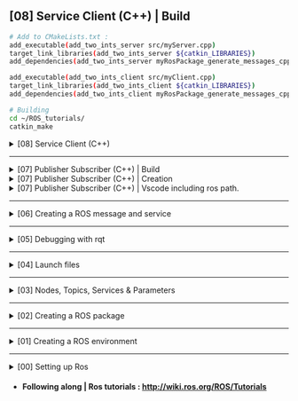 ## [08] Service Client (C++) | Build

```bash
# Add to CMakeLists.txt :
add_executable(add_two_ints_server src/myServer.cpp)
target_link_libraries(add_two_ints_server ${catkin_LIBRARIES})
add_dependencies(add_two_ints_server myRosPackage_generate_messages_cpp)

add_executable(add_two_ints_client src/myClient.cpp)
target_link_libraries(add_two_ints_client ${catkin_LIBRARIES})
add_dependencies(add_two_ints_client myRosPackage_generate_messages_cpp)

# Building
cd ~/ROS_tutorials/
catkin_make
```

<details closed>
<summary> [08] Service Client (C++) </summary>

```bash
# Create a src directory inside the package
mkdir -p ~/ROS_tutorials/src/myRosPackage/src

# Create a Service.cpp
touch ~/ROS_tutorials/src/myRosPackage/src/myService.cpp

# Create a Client.cpp
touch ~/ROS_tutorials/src/myRosPackage/src/myClient.cpp
```

<details closed>
<summary> myService.cpp : </summary>

- ### Include files :
```cpp
#include "ros/ros.h"
//my service created in [06] Creating a ROS message and service
#include "myRosPackage/AddTwoIntsCopy.h"  
```

- ### ROS configs :
```cpp
  // Initialize the node "add_two_ints_server"
  ros::init(argc, argv, "add_two_ints_server"); 
  ros::NodeHandle n;
  
  // The service is created and advertised over ROS
  ros::ServiceServer service = n.advertiseService("add_two_ints", add);
  ROS_INFO("Ready to add two ints.");
  ros::spin();
```
- ### Service code :
```cpp
// Callback function that will get called when this service is requested.
bool add(myRosPackage::AddTwoIntsCopy::Request  &req,
         myRosPackage::AddTwoIntsCopy::Response &res)
{
  res.sum = req.a + req.b;
  ROS_INFO("request: x=%ld, y=%ld", (long int)req.a, (long int)req.b);
  ROS_INFO("sending back response: [%ld]", (long int)res.sum);
  return true;
}

```

</details>

<details closed>
<summary> myClient.cpp : </summary>

- ### Include files :
```cpp
#include "ros/ros.h"
#include <cstdlib>
//my service created in [06] Creating a ROS message and service
#include "myRosPackage/AddTwoIntsCopy.h"
```

- ### ROS configs :
```cpp
  // Creates a client for the add_two_ints service.
  ros::NodeHandle n;
  ros::ServiceClient client = n.serviceClient<myRosPackage::AddTwoIntsCopy>("add_two_ints");
```

- ### Client code :
```cpp
  // Verify input
  ros::init(argc, argv, "add_two_ints_client");
  if (argc != 3)
  {
    ROS_INFO("usage: add_two_ints_client X Y");
    return 1;
  }

  // Building the request
  myRosPackage::AddTwoIntsCopy srv;
  srv.request.a = atoll(argv[1]);
  srv.request.b = atoll(argv[2]);

  // Try to call service with the request
  if (client.call(srv))
  {
    ROS_INFO("Sum: %ld", (long int)srv.response.sum);
  }
  else
  {
    ROS_ERROR("Failed to call service add_two_ints");
    return 1;
  }
```

</details>
<br>
</details>
</details>























---
<details closed>
<summary> [07] Publisher Subscriber (C++) | Build </summary>

```bash
# Add to CMakeLists.txt :
add_executable(talker src/myPublisher.cpp)
target_link_libraries(talker ${catkin_LIBRARIES})
add_dependencies(talker myRosPackage_generate_messages_cpp)

add_executable(listener src/mySubscriber.cpp)
target_link_libraries(listener ${catkin_LIBRARIES})
add_dependencies(listener myRosPackage_generate_messages_cpp)

# Building
cd ~/ROS_tutorials/
catkin_make
```
</details>

<details closed>
<summary> [07] Publisher Subscriber (C++) | Creation </summary>

```bash
# Create a src directory inside the package
mkdir -p ~/ROS_tutorials/src/myRosPackage/src

# Create a Publisher.cpp
touch ~/ROS_tutorials/src/myRosPackage/src/myPublisher.cpp

# Create a Subscriber.cpp
touch ~/ROS_tutorials/src/myRosPackage/src/mySubscriber.cpp
```

<details closed>
<summary> myPublisher.cpp : </summary>

- ### Include files :
```cpp
#include "ros/ros.h"            // the most common public pieces of the ROS system
#include "std_msgs/String.h"    // a message from the std_msgs package
```

- ### ROS configs :
```cpp
  // Initialize ROS
  ros::init(argc, argv, "talker");
  
  // A handle to this process' node, also initializes the node "talker"
  ros::NodeHandle n;
  
  // Advertise that we are going to be publishing std_msgs/String messages on the chatter topic to the master
  ros::Publisher chatter_pub = n.advertise<std_msgs::String>("chatter", 1000);
  
  // Specify the loop frequency, It will keep track of how long it has been since the last call to Rate::sleep().
  ros::Rate loop_rate(10);
```
- ### Publisher code :
```cpp
  int count = 0;
  while (ros::ok())
  {
    // Create a message
    std_msgs::String msg;
    std::stringstream ss;

    // Add info to the message
    ss << "hello world " << count;
    msg.data = ss.str();

    // debug
    ROS_INFO("%s", msg.data.c_str());

    //Publish message
    chatter_pub.publish(msg); // 

    // In case this node is also subscriber, spinOnce() is necessary for the callbacks to be called
    // ros::spinOnce();

    // sleep for the time remaining to let us hit our 10Hz publish rate.
    loop_rate.sleep();
    ++count;
  }
```

</details>

<details closed>
<summary> mySubscriber.cpp : </summary>

- ### Include files :
```cpp
#include "ros/ros.h"            // the most common public pieces of the ROS system
#include "std_msgs/String.h"    // a message from the std_msgs package
```

- ### ROS configs :
```cpp
  // Initialize ROS
  ros::init(argc, argv, "listener");
  
  // A handle to this process' node, also initializes the node "listener"
  ros::NodeHandle n;

  // Subscribe to the chatter topic
  ros::Subscriber sub = n.subscribe("chatter", 1000, chatterCallback);

  // ros::spin() enters a loop, calling message callbacks as fast as possible.
  ros::spin();
  // ros::spin() will exit once ros::ok() returns false, which means ros::shutdown() has been called.
```

- ### Subscriber code :
```cpp
// Callback function that will get called when a new message has arrived on the chatter topic.
void chatterCallback(const std_msgs::String::ConstPtr& msg)
{
  ROS_INFO("I heard: [%s]", msg->data.c_str());
}
```

</details>
<br>
</details>

<details closed>
<summary> [07] Publisher Subscriber (C++) | Vscode including ros path. </summary>

```bash
mkdir -p ~/ROS_tutorials/.vscode/
touch ~/ROS_tutorials/.vscode/c_pp_properties.json
```
### c_pp_properties.json :
```json
{
  "configurations": [
    {
      "name": "Linux",
      "includePath": [
        "${workspaceFolder}/**",
        "/opt/ros/kinetic/include"c_pp_properties.json
      ],
      "defines": [],
      "compilerPath": "/usr/bin/gcc",
      "cStandard": "c11",
      "cppStandard": "c++17",
      "intelliSenseMode": "clang-x64"
    }
  ],
  "version": 4
}
```
</details>

---
<details>
<summary> [06] Creating a ROS message and service </summary>

  - msg: msg files are simple text files that describe the fields of a ROS message. They are used to generate source code for messages in different languages.
  - srv: an srv file describes a service. It is composed of two parts: a request and a response.

<details closed>
<summary> Create a Message </summary>

```bash
  # Message files are stored in the msg directory of a package
  mkdir -p ~/ROS_tutorials/src/myRosPackage/msg
  touch ~/ROS_tutorials/src/myRosPackage/msg/myMSG.msg

  # Messages are just simple text files with a field type and field name per line. 
  # The field types you can use are:
  #   - int8, int16, int32, int64 (plus uint*)
  #   - float32, float64
  #   - string
  #   - time, duration
  #   - other msg files
  #   - variable-length array[] and fixed-length array[C]

  echo "string nickname" > ~/ROS_tutorials/src/myRosPackage/msg/myMSG.msg
  echo "int64 score" >> ~/ROS_tutorials/src/myRosPackage/msg/myMSG.msg
```

### In order for messages to be used in C++ or Python code they need to be converted into source code. For that to happen we need to make sure that:
  - The next two lines are in the  '/myRosPackage/package.xml' file
```xml
  <build_depend>message_generation</build_depend>
  <exec_depend>message_runtime</exec_depend>
```
  - We add message_generation to the find_package, in '/myRosPackage/CMakeLists.txt' file
```bash
find_package(catkin REQUIRED COMPONENTS
  roscpp
  rospy
  std_msgs
+ message_generation
)
```

  - We uncomment the generate_messages and the add_message_files, and add our message. in '/myRosPackage/CMakeLists.txt'
```bash
add_message_files(
  FILES
+  myMSG.msg
)

generate_messages(
  DEPENDENCIES
  std_msgs
)
```
</details>

<details closed>
<summary> Create a Service </summary>


```bash
  # Service files are stored in the srv directory of a package
  mkdir -p ~/ROS_tutorials/src/myRosPackage/srv

  # Using an existing service
  roscp rospy_tutorials AddTwoInts.srv srv/AddTwoIntsCopy.srv

  cat srv/AddTwoIntsCopy.srv
  #output:
  # int64 a
  # int64 b
  # ---
  # int64 sum

```
### In order for services to be used in C++ or Python code they need to be converted into source code. For that to happen we need to make sure that:

  - The next two lines are in the  '/myRosPackage/package.xml' file
```xml
  <build_depend>message_generation</build_depend>
  <exec_depend>message_runtime</exec_depend>
```
  - We add message_generation to the find_package dependecies, in '/myRosPackage/CMakeLists.txt' file
```bash
find_package(catkin REQUIRED COMPONENTS
  roscpp
  rospy
  std_msgs
+ message_generation
)
```

  - We uncomment the generate_messages and the add_message_files, and add our message. in '/myRosPackage/CMakeLists.txt'
```bash
add_service_files(
  FILES
  AddTwoIntsCopy.srv
)
```
</details>
<br>
</details>

---
<details>
<summary> [05] Debugging with rqt </summary>

```bash
- rqt is a software framework of ROS that implements the various GUI tools in the form of plugins, making it easier to manage all the various windows on the screen at one moment.
 
# The GUI tools can run in a traditional standalone method.
rqt_logger_level   # to chose which message to show [Fatal, Error, Warn, Info, Debug]
rqt_console        # A consolo to monitor messages
rqt_graph          # See which nodes publish and subscribe to which topics


# Or as dockable windows within rqt.
rqt      # then go to puglins and select which one you want to use.

# Its even possible to create your own plugins
http://wiki.ros.org/rqt/Tutorials/Create%20your%20new%20rqt%20plugin
```
</details>


---
<details closed>
<summary> [04] Launch files </summary>

```bash
    - launch files allow you to run multiple nodes at once
    - roslaunch starts nodes as defined in a launch file.

    # Creating a launch file
    #   - launch files do not need to e in a specific directory, they can just be in the package directory.
    mkdir -p ~/ROS_tutorials/src/myRosPackage/launch
    touch ~/ROS_tutorials/src/myRosPackage/launch/myTurtleLauncher.launch

    # myTurtleLauncher.launch :
    - Launches 2 nodes : turtlesim1 and turlesim2
    - The nodes are of the type of turtlesim_node from the turtlesim package
    - Also sets turtlesim2 to mimic turtlesim 1
```
```xml
<launch>

  <group ns="turtlesim1">
    <node pkg="turtlesim" name="sim" type="turtlesim_node"/>
  </group>

  <group ns="turtlesim2">
    <node pkg="turtlesim" name="sim" type="turtlesim_node"/>
  </group>

  <node pkg="turtlesim" name="mimic" type="mimic">
    <remap from="input" to="turtlesim1/turtle1"/>
    <remap from="output" to="turtlesim2/turtle1"/>
  </node>

</launch>
```
```bash
    # launching
    roslaunch myRosPackage 

    # Testing:
    rostopic pub /turtlesim1/turtle1 cmd_vel geometry_msgs/Twist -r 1 -- '[2.0, 0.0, 0.0]' '[0.0, 0.0, -1.8]'
```
</details>

---
<details closed>
<summary>  [03] Nodes, Topics, Services & Parameters </summary>

```bash
# Quick Overview of Graph Concepts:
  - Nodes: A node is an executable that uses ROS to communicate with other nodes.
  - Messages: ROS data type used when subscribing or publishing to a topic.
  - Topics: Nodes can publish messages to a topic as well as subscribe to a topic to receive messages.
  - Services: another way that nodes can communicate, allows nodes to send a request and receive a response.
  - Master: Name service for ROS (i.e. helps nodes find each other)
  - rosout: ROS equivalent of stdout/stderr
  - roscore: Master + rosout + parameter server (parameter server will be introduced later)
```

<details>
<summary> ROS Nodes </summary>

```bash
# Nodes: A node is an executable that uses ROS to communicate with other nodes.

# Example:
## Terminal 0: Launch the ROS master node
roscore

## Terminal 1: Run a Package (turtlesim)
rosrun turtlesim turtlesim_node

## Terminal 2: List all nodes
rosnode list
##output:
#/rosout
#/turtlesim
```
</details>


<details>
<summary> Topics </summary>

```bash
# Topics: Nodes can publish messages to a topic as well as subscribe to a topic to receive messages.

# Example: Making turtle sim move
#(Following the Nodes example)

## Terminal 2: List all topics
rostopic list
##output:
#/rosout
#/rosout_agg
#/turtle1/cmd_vel
#/turtle1/color_sensor
#/turtle1/pose

## Terminal 2: Who subscribes to /turtle1/cmd_vel
rostopic info /turtle1/cmd_vel
##ouput:
#Type: geometry_msgs/Twist
#
#Publishers: None    ---> it has no publishers 
#
#Subscribers:        ---> the turtlesim is waiting for some node to publish something here
# * /turtlesim (http://cpu:44857/)

## Terminal 2: Posting to a topic0
# rostopic pub <topic> <msgType> -- <msg>
rostopic pub /turtle1/cmd_vel geometry_msgs/Twist -r 1 -- '[2.0, 0.0, 0.0]' '[0.0, 0.0, -1.8]'

## Terminal 3: Check nodes!!
nodelist
##output:
#/rosout
#/rostopic_12475_1568754806388  ---> There is a new node!!
#/turtlesim

## Terminal 3: Recheck Topic info
rostopic info /turtle1/cmd_vel
##ouput:
#Type: geometry_msgs/Twist
#
#Publishers:
# * /rostopic_12475_1568754806388 (http://cpu:41131/)   ---> Now it has publisher
#
#Subscribers:        
# * /turtlesim (http://cpu:44857/)

# Tip: For more detailed info about the messages used by the topic
rostopic type /turtle1/cmd_vel | rosmsg show
```
</details>


<details closed>
<summary> Services </summary>

```bash
# Services: another way that nodes can communicate, allows nodes to send a request and receive a response.

# Example: Spawning another turtle
#(Following the Nodes example)

## Terminal 2: List all services
rosservice list
##output:
#/clear
#/kill
#/reset
#/rosout/get_loggers
#/rosout/set_logger_level
#/spawn
#/turtle1/set_pen
#/turtle1/teleport_absolute
#/turtle1/teleport_relative
#/turtlesim/get_loggers
#/turtlesim/set_logger_level

# Terminal 2: Checking input and output arguments of the /spawn service
rosservice info /spawn
##ouput:
#Node: /turtlesim
#URI: rosrpc://cpu:35097
#Type: turtlesim/Spawn
#Args: x y theta name

# Tip: For more detailed info about the service --> rosservice type /spawn | rossrv show 
rossrv show turtlesim/Spawn
##output:
#float32 x      -----> Input arguments
#float32 y      -///
#float32 theta  -//
#string name    -/
#---
#string name    -----> Output arguments

# Terminal 2: Calling a service (Spawn a second turtle)
rosservice call /spawn  2 2 0.2 "" 
##output:
#name: "turtle2"

# Now there are new topics in order to comunicate with turle2
```
</details>


<details closed>
<summary> Parameters </summary>

```bash
# Parameter: Data on the ROS Parameter Server. (integers, floats, boolean, dictionaries, and lists)
# Parameter Server: Used by nodes to store and retrieve parameters at runtime. It's not designed for high-performance, it is best used for static, non-binary data such as configuration parameters.

# Example: Changing turtlesim background color
#(Following the Nodes example)

# Terminal 2: list all parameters
rosparam list
##output:
#/background_b
#/background_g
#/background_r
#/rosdistro
#/roslaunch/uris/host_cpu__43203
#/rosversion
#/run_id

# Terminal 2: Change background_r paramenter value
rosparam set /background_r 150

# Terminal 2: Clear for changes to take effect
rosservice call /clear


# Tip: Getting all Parameter
rosparam get /

# Tip: Parameters can be all dump to a file and load latter. This allows to save configurations.
rosparam dump myParams.yaml
rosparam load myParams.yaml copy

```
</details>
<br>
</details>

---
<details closed>
<summary> [02] Creating a ROS package </summary>

```bash
# Don't forget to overlap your environment.
source devel/setup.bash

# Change diretories to your src directory.
cd src

# Creating a catkin pkg. :
#catkin_create_pkg <package_name> [depend1] [depend2] [depend3]
catkin_create_pkg myRosPackage std_msgs rospy roscpp

# Change diretories back to your environment directory.
cd ..

# Building Your package
catkin_make
```
</details>

---
<details closed>
<summary> [01] Creating a ROS environment </summary>

```bash
# Create your directory
mkdir -p ~/ROS_tutorials/src

# Create ROS environment
cd ~/ROS_tutorials/
catkin_make

# Overaling Workspace
source devel/setup.bash

# Checking all is OK
echo $ROS_PACKAGE_PATH
#output: /home/user/ROS_tutorials/src:/opt/ros/kinetic/share
```
</details>


---
<details closed>
<summary> [00] Setting up Ros </summary>

```bash
# Accepting software from packages.ros.org.
sudo sh -c 'echo "deb http://packages.ros.org/ros/ubuntu $(lsb_release -sc) main" > /etc/apt/sources.list.d/ros-latest.list'

#Seting keys
sudo apt-key adv --keyserver 'hkp://keyserver.ubuntu.com:80' --recv-key C1CF6E31E6BADE8868B172B4F42ED6FBAB17C654

#Update and Install ROS 
sudo apt-get update
sudo apt-get install ros-kinetic-desktop-full

#Initialize rosdep for installing dependecies
sudo rosdep init
rosdep update

#ROS env variables automatically in every new terminal
echo "source /opt/ros/kinetic/setup.bash" >> ~/.bashrc
source ~/.bashrc
env | grep ROS

# installing some build dependecies
sudo apt install python-rosinstall python-rosinstall-generator python-wstool build-essential
```
</details>

- #### Following along | Ros tutorials : http://wiki.ros.org/ROS/Tutorials